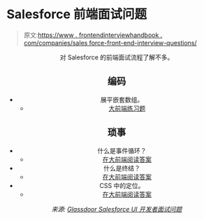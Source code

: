 # Salesforce 前端面试问题

> 原文:[https://www . frontendinterviewhandbook . com/companies/sales force-front-end-interview-questions/](https://www.frontendinterviewhandbook.com/companies/salesforce-front-end-interview-questions/)

<header>

对 Salesforce 的前端面试流程了解不多。

## 编码[](#coding "Direct link to heading")

*   展平嵌套数组。
    *   [大前端练习题](https://www.greatfrontend.com/questions/javascript/flatten)

## 琐事[](#trivia "Direct link to heading")

*   什么是事件循环？
    *   [在大前端阅读答案](https://www.greatfrontend.com/questions/quiz/javascript/what-is-event-loop-what-is-the-difference-between-call-stack-and-task-queue)
*   什么是终结？
    *   [在大前端阅读答案](https://www.greatfrontend.com/questions/quiz/javascript/what-is-a-closure-and-how-why-would-you-use-one)
*   CSS 中的定位。
    *   [在大前端阅读答案](https://www.greatfrontend.com/questions/quiz/css/whats-the-difference-between-a-relative-fixed-absolute-and-statically-positioned-element)

*来源: [Glassdoor Salesforce UI 开发者面试问题](https://www.glassdoor.sg/Interview/Salesforce-UI-Developer-Interview-Questions-EI_IE11159.0,10_KO11,23.htm)*

</header>